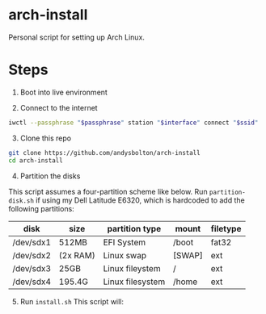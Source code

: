 # arch-install

Personal script for setting up Arch Linux.

# Steps

1. Boot into live environment

2. Connect to the internet

```bash
iwctl --passphrase "$passphrase" station "$interface" connect "$ssid"
```

3. Clone this repo

```bash
git clone https://github.com/andysbolton/arch-install
cd arch-install
```

4. Partition the disks

This script assumes a four-partition scheme like below.
Run `partition-disk.sh` if using my Dell Latitude E6320, which is hardcoded to add the following partitions:

| disk      | size     | partition type   | mount  | filetype |
| --------- | -------- | ---------------- | ------ | -------- |
| /dev/sdx1 | 512MB    | EFI System       | /boot  | fat32    |
| /dev/sdx2 | (2x RAM) | Linux swap       | [SWAP] | ext      |
| /dev/sdx3 | 25GB     | Linux fileystem  | /      | ext      |
| /dev/sdx4 | 195.4G   | Linux filesystem | /home  | ext      |

5. Run `install.sh`
   This script will:

